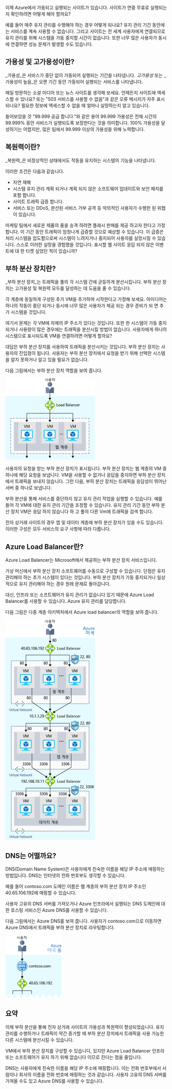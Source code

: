 이제 Azure에서 가동되고 실행되는 사이트가 있습니다. 사이트가 연중 무휴로 실행되는지 확인하려면 어떻게 해야 할까요?

예를 들어 매주 유지 관리를 수행해야 하는 경우 어떻게 되나요? 유지 관리 기간 동안에는 서비스를 계속 사용할 수 없습니다. 그리고 사이트는 전 세계 사용자에게 연결되므로 유지 관리를 위해 시스템을 가동 중지할 시간이 없습니다. 또한 너무 많은 사용자가 동시에 연결하면 성능 문제가 발생할 수도 있습니다.

## <a name="what-are-availability-and-high-availability"></a>가용성 및 고가용성이란?

_가용성_은 서비스가 중단 없이 가동되어 실행되는 기간을 나타냅니다. _고가용성_ 또는 _가용성이 높음_은 오랜 기간 동안 가동되어 실행되는 서비스를 나타냅니다.

매일 방문하는 소셜 미디어 또는 뉴스 사이트를 생각해 보세요. 언제든지 사이트에 액세스할 수 있나요? 또는 "503 서비스를 사용할 수 없음"과 같은 오류 메시지가 자주 표시되나요? 필요한 정보에 액세스할 수 없을 때 얼마나 실망하는지 알고 있습니다.

들어보았을 것 "99.999 공급 합니다."와 같은 용어 99.999 가용성은 전체 시간의 99.999% 동안 서비스가 실행되도록 보장한다는 것을 의미합니다. 100% 가용성을 달성하기는 어렵지만, 많은 팀에서 99.999 이상의 가용성을 위해 노력합니다.

## <a name="what-is-resiliency"></a>복원력이란?

_복원력_은 비정상적인 상태에서도 작동을 유지하는 시스템의 기능을 나타냅니다.

이러한 조건은 다음과 같습니다.

- 자연 재해
- 시스템 유지 관리 계획 되거나 계획 되지 않은 소프트웨어 업데이트와 보안 패치를 포함 합니다.
- 사이트 트래픽 급증 합니다.
- 서비스 또는 DDoS, 분산된 서비스 거부 공격 등 악의적인 사용자가 수행한 된 위협이 있습니다.

마케팅 팀에서 새로운 제품의 줄을 승격 하려면 플래시 판매를 제공 하고자 한다고 가정 합니다. 이 기간 동안 트래픽이 엄청나게 급증할 것으로 예상할 수 있습니다. 이 급증은 처리 시스템을 압도함으로써 시스템이 느려지거나 중지되어 사용자를 실망시킬 수 있습니다. 스스로 이러한 실망을 경험했을 것입니다. 표시할 웹 사이트 응답 되지 않은 이벤트에 대 한 티켓 싶었던 적이 있습니까?

## <a name="what-is-a-load-balancer"></a>부하 분산 장치란?

_부하 분산 장치_는 트래픽을 풀의 각 시스템 간에 균등하게 분산시킵니다. 부하 분산 장치는 고가용성 및 복원력 모두를 달성하는 데 도움을 줄 수 있습니다.

각 계층에 동일하게 구성된 추가 VM을 추가하여 시작한다고 가정해 보세요. 아이디어는 하나의 작동이 중단 되거나 동시에 너무 많은 사용자가 제공 되는 경우 준비가 되 면 추가 시스템을 것입니다.

여기서 문제는 각 VM에 자체의 IP 주소가 있다는 것입니다. 또한 한 시스템이 가동 중지되거나 사용량이 많은 경우에는 트래픽을 분산시킬 방법이 없습니다. 사용자에게 하나의 시스템으로 표시되도록 VM을 연결하려면 어떻게 할까요?

대답은 부하 분산 장치를 사용하여 트래픽을 분산시키는 것입니다. 부하 분산 장치는 사용자의 진입점이 됩니다. 사용자는 부하 분산 장치에서 요청을 받기 위해 선택한 시스템을 알지 못하거나 알고 있을 필요가 없습니다.

다음 그림에서는 부하 분산 장치 역할을 보여 줍니다.

![3 계층 아키텍처의 웹 계층을 보여 주는 예시입니다. 서비스 사용자 요청에 여러 가상 컴퓨터를 포함 하는 웹 계층입니다. 부하 분산 장치 가상 컴퓨터 간에 사용자 요청을 배포 하는 경우](../media/3-load-balancer.png)

사용자의 요청을 받는 부하 분산 장치가 표시됩니다. 부하 분산 장치는 웹 계층의 VM 중 하나에 해당 요청을 보냅니다. VM을 사용할 수 없거나 응답을 중지하면 부하 분산 장치에서 트래픽을 보내지 않습니다. 그런 다음, 부하 분산 장치는 트래픽을 응답성이 뛰어난 서버 중 하나로 보냅니다.

부하 분산을 통해 서비스를 중단하지 않고 유지 관리 작업을 실행할 수 있습니다. 예를 들어 각 VM에 대한 유지 관리 기간을 조정할 수 있습니다. 유지 관리 기간 동안 부하 분산 장치 VM은 응답 하지 않습니다 하 고 풀의 다른 Vm에 트래픽을 검색 합니다.

전자 상거래 사이트의 경우 앱 및 데이터 계층에 부하 분산 장치가 있을 수도 있습니다. 이러한 구성은 모두 서비스의 요구 사항에 따라 다릅니다.

## <a name="what-is-azure-load-balancer"></a>Azure Load Balancer란?

Azure Load Balancer는 Microsoft에서 제공하는 부하 분산 장치 서비스입니다.

가상 머신에서 부하 분산 장치 소프트웨어를 수동으로 구성할 수 있습니다. 단점은 유지 관리해야 하는 추가 시스템이 있다는 것입니다. 부하 분산 장치가 가동 중지되거나 일상적으로 유지 관리해야 하는 경우 원래 문제로 돌아갑니다.

대신, 인프라 또는 소프트웨어가 유지 관리가 없습니다 있기 때문에 Azure Load Balancer를 사용할 수 있습니다. Azure 유지 관리를 담당합니다.

다음 그림은 다중 계층 아키텍처에서 Azure load balancer의 역할을 보여 줍니다.

![3 계층 아키텍처의 웹 계층을 보여 주는 예시입니다. 서비스 사용자 요청에 여러 가상 컴퓨터를 포함 하는 웹 계층입니다. 부하 분산 장치 가상 컴퓨터 간에 사용자 요청을 배포 하는 경우](../media/3-azure-load-balancer.png)

## <a name="what-about-dns"></a>DNS는 어떨까요?

DNS(Domain Name System)은 사용자에게 친숙한 이름을 해당 IP 주소에 매핑하는 방법입니다. DNS는 인터넷의 전화 번호부도 생각할 수 있습니다.

예를 들어 contoso.com 도메인 이름은 웹 계층의 부하 분산 장치 IP 주소인 40.65.106.192에 매핑할 수 있습니다.

사용자 고유의 DNS 서버를 가져오거나 Azure 인프라에서 실행되는 DNS 도메인에 대한 호스팅 서비스인 Azure DNS를 사용할 수 있습니다.

다음 그림에서는 Azure DNS를 보여 줍니다. 사용자가 contoso.com으로 이동하면 Azure DNS에서 트래픽을 부하 분산 장치로 라우팅합니다.

![부하 분산 장치 앞에 배치 하는 Azure 도메인 이름 시스템을 보여 주는 예시입니다.](../media/3-dns.png)

## <a name="summary"></a>요약

이제 부하 분산을 통해 전자 상거래 사이트의 가용성과 복원력이 향상되었습니다. 유지 관리를 수행하거나 트래픽이 약간 증가할 때 부하 분산 장치에서 트래픽을 사용 가능한 다른 시스템에 분산시킬 수 있습니다.

VM에서 부하 분산 장치를 구성할 수 있습니다, 있지만 Azure Load Balancer 인프라 또는 소프트웨어가 유지 하기 위해 없습니다 이므로 진다는 점을 줄입니다.

DNS는 사용자에게 친숙한 이름을 해당 IP 주소에 매핑합니다. 이는 전화 번호부에서 사람이나 회사의 이름을 전화 번호에 매핑하는 것과 같습니다. 사용자 고유의 DNS 서버를 가져올 수도 있고 Azure DNS를 사용할 수 있습니다.
